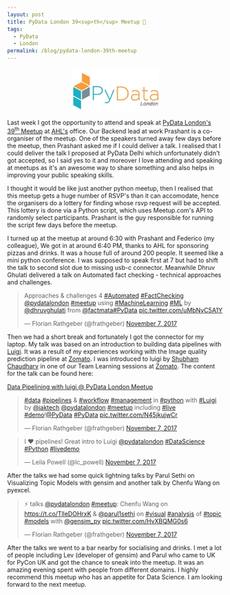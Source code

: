 ```yaml
---
layout: post
title: PyData London 39<sup>th</sup> Meetup 🐍
tags:
  - PyData
  - London
permalink: /blog/pydata-london-39th-meetup
---
```


<center><img src="/assets/misc/pydata-london.jpeg" width="200"></center>

Last week I got the opportunity to attend and speak at [PyData London's 39<sup>th</sup> Meetup](https://www.meetup.com/PyData-London-Meetup/events/244401841/) at [AHL's](https://www.ahl.com) office.
Our Backend lead at work Prashant is a co-organiser of the meetup.
One of the speakers turned away few days before the meetup, then Prashant asked
me if I could deliver a talk. I realised that I could deliver the talk I proposed
at PyData Delhi which unfortunately didn't got accepted, so I said yes to it and
moreover I love attending and speaking at meetups as it's an awesome way to share
something and also helps in improving your public speaking skills.

I thought it would be like just another python meetup, then I realised that
this meetup gets a huge number of RSVP's than it can accomodate, hence the organisers
do a lottery for finding whose rsvp request will be accepted. This lottery is done 
via a Python script, which uses Meetup.com's API to randomly select participants.
Prashant is the guy responsible for running the script few days before the meetup.

I turned up at the meetup at around 6:30 with Prashant and Federico (my colleague),
We got in at around 6:40 PM, thanks to AHL for sponsoring pizzas and drinks. It was a
house full of around 200 people. It seemed like a mini python conference. I was supposed
to speak first at 7 but had to shift the talk to second slot due to missing usb-c connector.
Meanwhile Dhruv Ghulati delivered a talk on Automated fact checking - technical approaches
and challenges.

<blockquote class="twitter-tweet" data-lang="en"><p lang="en" dir="ltr">Approaches &amp; challenges 4 <a href="https://twitter.com/hashtag/Automated?src=hash&amp;ref_src=twsrc%5Etfw">#Automated</a> <a href="https://twitter.com/hashtag/FactChecking?src=hash&amp;ref_src=twsrc%5Etfw">#FactChecking</a> <a href="https://twitter.com/pydatalondon?ref_src=twsrc%5Etfw">@pydatalondon</a> <a href="https://twitter.com/hashtag/meetup?src=hash&amp;ref_src=twsrc%5Etfw">#meetup</a> using <a href="https://twitter.com/hashtag/MachineLearning?src=hash&amp;ref_src=twsrc%5Etfw">#MachineLearning</a> <a href="https://twitter.com/hashtag/ML?src=hash&amp;ref_src=twsrc%5Etfw">#ML</a> by <a href="https://twitter.com/dhruvghulati?ref_src=twsrc%5Etfw">@dhruvghulati</a> from <a href="https://twitter.com/factmata?ref_src=twsrc%5Etfw">@factmata</a><a href="https://twitter.com/hashtag/PyData?src=hash&amp;ref_src=twsrc%5Etfw">#PyData</a> <a href="https://t.co/uMbNyC5A1Y">pic.twitter.com/uMbNyC5A1Y</a></p>&mdash; Florian Rathgeber (@frathgeber) <a href="https://twitter.com/frathgeber/status/927982157359960065?ref_src=twsrc%5Etfw">November 7, 2017</a></blockquote>
<script async src="https://platform.twitter.com/widgets.js" charset="utf-8"></script>

Then we had a short break and fortunately I got the connector for my
laptop. My talk was based on an introduction to building data pipelines with
[Luigi](https://github.com/spotify/luigi). It was a result of my experiences
working with the Image quality prediction pipeline at [Zomato](https://www.zomato.com/).
I was introduced to luigi by [Shubham Chaudhary](http://shubham.chaudhary.xyz) in one
of our Team Learning sessions at [Zomato](https://www.zomato.com/). The content for
the talk can be found here:

[Data Pipelining with luigi @ PyData London Meetup](https://github.com/aktech/luigi-talk)

<blockquote class="twitter-tweet" data-lang="en"><p lang="en" dir="ltr"><a href="https://twitter.com/hashtag/data?src=hash&amp;ref_src=twsrc%5Etfw">#data</a> <a href="https://twitter.com/hashtag/pipelines?src=hash&amp;ref_src=twsrc%5Etfw">#pipelines</a> &amp; <a href="https://twitter.com/hashtag/workflow?src=hash&amp;ref_src=twsrc%5Etfw">#workflow</a> <a href="https://twitter.com/hashtag/management?src=hash&amp;ref_src=twsrc%5Etfw">#management</a> in <a href="https://twitter.com/hashtag/python?src=hash&amp;ref_src=twsrc%5Etfw">#python</a> with <a href="https://twitter.com/hashtag/Luigi?src=hash&amp;ref_src=twsrc%5Etfw">#Luigi</a> by <a href="https://twitter.com/iaktech?ref_src=twsrc%5Etfw">@iaktech</a> <a href="https://twitter.com/pydatalondon?ref_src=twsrc%5Etfw">@pydatalondon</a> <a href="https://twitter.com/hashtag/meetup?src=hash&amp;ref_src=twsrc%5Etfw">#meetup</a> including <a href="https://twitter.com/hashtag/live?src=hash&amp;ref_src=twsrc%5Etfw">#live</a> <a href="https://twitter.com/hashtag/demo?src=hash&amp;ref_src=twsrc%5Etfw">#demo</a>!<a href="https://twitter.com/PyData?ref_src=twsrc%5Etfw">@PyData</a> <a href="https://twitter.com/hashtag/PyData?src=hash&amp;ref_src=twsrc%5Etfw">#PyData</a> <a href="https://t.co/N45jkujwCr">pic.twitter.com/N45jkujwCr</a></p>&mdash; Florian Rathgeber (@frathgeber) <a href="https://twitter.com/frathgeber/status/927999680344154112?ref_src=twsrc%5Etfw">November 7, 2017</a></blockquote>
<script async src="https://platform.twitter.com/widgets.js" charset="utf-8"></script>

<blockquote class="twitter-tweet" data-lang="en"><p lang="en" dir="ltr">I ❤ pipelines! Great intro to Luigi <a href="https://twitter.com/pydatalondon?ref_src=twsrc%5Etfw">@pydatalondon</a> <a href="https://twitter.com/hashtag/DataScience?src=hash&amp;ref_src=twsrc%5Etfw">#DataScience</a> <a href="https://twitter.com/hashtag/Python?src=hash&amp;ref_src=twsrc%5Etfw">#Python</a> <a href="https://twitter.com/hashtag/livedemo?src=hash&amp;ref_src=twsrc%5Etfw">#livedemo</a></p>&mdash; Leila Powell (@lc_powell) <a href="https://twitter.com/lc_powell/status/927996746256535552?ref_src=twsrc%5Etfw">November 7, 2017</a></blockquote>
<script async src="https://platform.twitter.com/widgets.js" charset="utf-8"></script>

After the talks we had some quick lightning talks by Parul Sethi on Visualizing
Topic Models with gensim and another talk by Chenfu Wang on pyexcel.

<blockquote class="twitter-tweet" data-lang="en"><p lang="en" dir="ltr">⚡ talks <a href="https://twitter.com/pydatalondon?ref_src=twsrc%5Etfw">@pydatalondon</a> <a href="https://twitter.com/hashtag/meetup?src=hash&amp;ref_src=twsrc%5Etfw">#meetup</a>: Chenfu Wang on <a href="https://t.co/TlleDOHrxK">https://t.co/TlleDOHrxK</a> &amp; <a href="https://twitter.com/parul1sethi?ref_src=twsrc%5Etfw">@parul1sethi</a> on <a href="https://twitter.com/hashtag/visual?src=hash&amp;ref_src=twsrc%5Etfw">#visual</a> <a href="https://twitter.com/hashtag/analysis?src=hash&amp;ref_src=twsrc%5Etfw">#analysis</a> of <a href="https://twitter.com/hashtag/topic?src=hash&amp;ref_src=twsrc%5Etfw">#topic</a> <a href="https://twitter.com/hashtag/models?src=hash&amp;ref_src=twsrc%5Etfw">#models</a> with <a href="https://twitter.com/gensim_py?ref_src=twsrc%5Etfw">@gensim_py</a> <a href="https://t.co/HvXBQMG0s6">pic.twitter.com/HvXBQMG0s6</a></p>&mdash; Florian Rathgeber (@frathgeber) <a href="https://twitter.com/frathgeber/status/928003379523149825?ref_src=twsrc%5Etfw">November 7, 2017</a></blockquote>
<script async src="https://platform.twitter.com/widgets.js" charset="utf-8"></script>

After the talks we went to a bar nearby for socialising and drinks. I met a lot
of people including Lev (developer of gensim) and Parul who came to UK for
PyCon UK and got the chance to sneak into the meetup. It was an amazing evening
spent with people from different domains. I highly recommend this meetup who has
an appetite for Data Science. I am looking forward to the next meetup.

